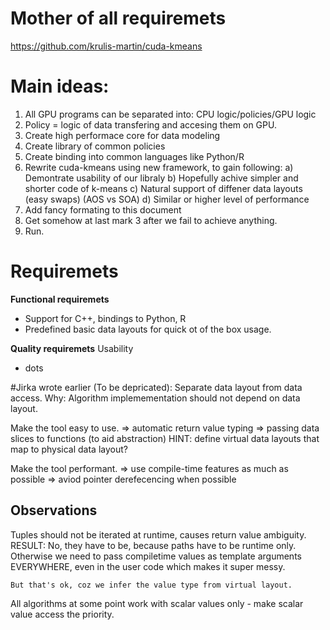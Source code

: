 # Mother of all requiremets
https://github.com/krulis-martin/cuda-kmeans

# Main ideas:
1. All GPU programs can be separated into: CPU logic/policies/GPU logic
2. Policy = logic of data transfering and accesing them on GPU.
3. Create high performace core for data modeling
4. Create library of common policies
5. Create binding into common languages like Python/R
6. Rewrite cuda-kmeans using new framework, to gain following:
  a) Demontrate usability of our libraly
  b) Hopefully achive simpler and shorter code of k-means
  c) Natural support of diffener data layouts (easy swaps) (AOS vs SOA)
  d) Similar or higher level of performance
7. Add fancy formating to this document
8. Get somehow at last mark 3 after we fail to achieve anything.
9. Run.

# Requiremets
**Functional requiremets**
- Support for C++, bindings to Python, R
- Predefined basic data layouts for quick ot of the box usage.

**Quality requiremets**
Usability
- dots








#Jirka wrote earlier (To be depricated):
Separate data layout from data access.
    Why: Algorithm implemementation should not depend on data layout.

Make the tool easy to use.
    => automatic return value typing
    => passing data slices to functions (to aid abstraction)
        HINT: define virtual data layouts that map to physical data layout?

Make the tool performant.
    => use compile-time features as much as possible
    => aviod pointer derefecencing when possible


Observations
------------

Tuples should not be iterated at runtime, causes return value ambiguity.
    RESULT: No, they have to be, because paths have to be runtime only.
    Otherwise we need to pass compiletime values as template arguments EVERYWHERE,
    even in the user code which makes it super messy.
    
    But that's ok, coz we infer the value type from virtual layout.

All algorithms at some point work with scalar values only - make scalar value access the priority.
